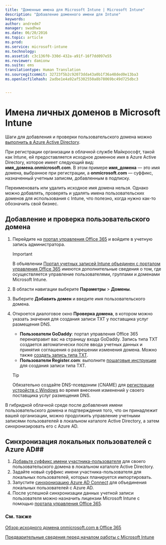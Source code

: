 ```yaml
---
title: "Доменные имена для Microsoft Intune | Microsoft Intune"
description: "Добавление доменного имени для Intune"
keywords: 
author: andredm7
manager: swadhwa
ms.date: 06/20/2016
ms.topic: article
ms.prod: 
ms.service: microsoft-intune
ms.technology: 
ms.assetid: c3c136f0-330d-432a-a91f-16f7dd097e55
ms.reviewer: damionw
ms.suite: ems
translationtype: Human Translation
ms.sourcegitcommit: 32723f5b2c92073dda43a0b1f36a48ded0e13ba3
ms.openlocfilehash: 2adbe1e4a92af5302550a8b78069bc49d725dbc3


---
```




# Имена личных доменов в Microsoft Intune

Шаги для добавления и проверки пользовательского домена можно [выполнить в Azure Active Directory](https://azure.microsoft.com/en-us/documentation/articles/active-directory-add-domain/).

При регистрации организации в облачной службе Майкрософт, такой как Intune, ей предоставляется исходное доменное имя в Azure Active Directory, которое имеет следующий вид: **имя_домена.onmicrosoft.com**. В этом примере **имя_домена** — это имя домена, выбранное при регистрации, а **onmicrosoft.com** — суффикс, назначенный учетным записям, добавленным в подписку.

Переименовать или удалить исходное имя домена нельзя. Однако можно добавлять, проверять и удалять имена пользовательских доменов для использования с Intune, что полезно, когда нужно как-то обозначить свой бизнес.

## Добавление и проверка пользовательского домена 

1. Перейдите на [портал управления Office 365](https://portal.office.com/Admin/Default.aspx) и войдите в учетную запись администратора.
    > [!IMPORTANT]
    > В объявлении     [Портал учетных записей Intune объединен с порталом управления Office 365](https://docs.microsoft.com/en-us/intune/deploy-use/account-portal-merged-with-Office-365) имеются дополнительные сведения о том, где осуществляется управление пользователями, группами и доменами Microsoft Intune.
2. В области навигации выберите **Параметры** &gt; **Домены**.
3. Выберите **Добавить домен** и введите имя пользовательского домена.
4. Откроется диалоговое окно **Проверка домена**, в котором можно указать значения для создания записи TXT у поставщика услуг размещения DNS.
    - **Пользователи GoDaddy**: портал управления Office 365 перенаправит вас на страницу входа GoDaddy. Запись типа TXT создается автоматически после ввода учетных данных и принятия соглашения о разрешении изменения домена. Можно также [создать запись типа TXT](https://support.office.com/en-us/article/Create-DNS-records-at-GoDaddy-for-Office-365-f40a9185-b6d5-4a80-bb31-aa3bb0cab48a?ui=en-US&rs=en-US&ad=US).
    - **Пользователи Register.com**: выполните [пошаговые инструкции](https://support.office.com/en-us/article/Create-DNS-records-at-Register-com-for-Office-365-55bd8c38-3316-48ae-a368-4959b2c1684e?ui=en-US&rs=en-US&ad=US#BKMK_verify) для создания записи типа TXT.

    > [!TIP] 
    > Обязательно создайте DNS-псевдоним (CNAME) для [регистрации устройств с Windows](/Intune/deploy-use/set-up-windows-phone-management-with-microsoft-intune) во время внесения изменений у своего поставщика услуг размещения DNS.

В гибридной облачной среде после добавления имени пользовательского домена и подтверждения того, что он принадлежит вашей организации, можно продолжить управление учетными записями пользователей в локальном каталоге Active Directory, а затем синхронизировать его с Azure AD.

## Синхронизация локальных пользователей с Azure AD##

1. [Добавьте суффикс имени участника-пользователя](https://technet.microsoft.com/en-us/library/cc772007.aspx) для своего пользовательского домена в локальном каталоге Active Directory.
2. Задайте новый суффикс имени участника-пользователя для локальных пользователей, которых планируется импортировать.
3. Запустите [синхронизацию Azure AD Connect](https://azure.microsoft.com/en-us/documentation/articles/active-directory-aadconnect/) для объединения локальных пользователей с Azure AD.
4. После успешной синхронизации данных учетной записи пользователя можно назначить лицензии Microsoft Intune с помощью [портала управления Office 365](https://portal.office.com/Admin/Default.aspx).

### См. также

[Обзор исходного домена onmicrosoft.com в Office 365](https://support.office.com/en-us/article/About-your-initial-onmicrosoft-com-domain-in-Office-365-B9FC3018-8844-43F3-8DB1-1B3A8E9CFD5A?ui=en-US&rs=en-US&ad=US)

[Предварительные сведения перед началом работы с Microsoft Intune](what-to-know-before-you-start-microsoft-intune.md)



<!--HONumber=Jul16_HO3-->


